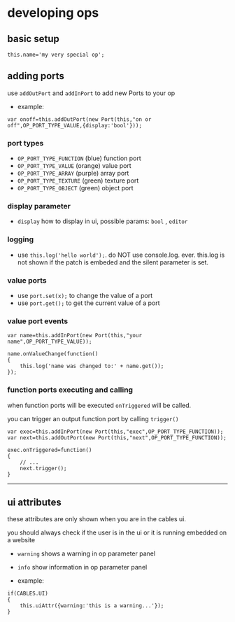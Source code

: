 

# developing ops

## basic setup

```
this.name='my very special op';
```

## adding ports

use ```addOutPort``` and ```addInPort``` to add new Ports to your op


- example:

```
var onoff=this.addOutPort(new Port(this,"on or off",OP_PORT_TYPE_VALUE,{display:'bool'}));
```

### port types

- ```OP_PORT_TYPE_FUNCTION``` (blue) function port
- ```OP_PORT_TYPE_VALUE``` (orange) value port
- ```OP_PORT_TYPE_ARRAY``` (purple) array port
- ```OP_PORT_TYPE_TEXTURE``` (green) texture port
- ```OP_PORT_TYPE_OBJECT``` (green) object port

### display parameter

- ```display``` how to display in ui, possible params: ```bool``` , ```editor```

### logging

- use ```this.log('hello world');```. do NOT use console.log. ever. this.log is not shown if the patch is embeded and the silent parameter is set.


### value ports

- use ```port.set(x);``` to change the value of a port
- use ```port.get();``` to get the current value of a port

### value port events

```
var name=this.addInPort(new Port(this,"your name",OP_PORT_TYPE_VALUE));

name.onValueChange(function()
{
    this.log('name was changed to:' + name.get());
});
```


### function ports executing and calling

when function ports will be executed ```onTriggered``` will be called.

you can trigger an output function port by calling ```trigger()```

```
var exec=this.addInPort(new Port(this,"exec",OP_PORT_TYPE_FUNCTION));
var next=this.addOutPort(new Port(this,"next",OP_PORT_TYPE_FUNCTION));

exec.onTriggered=function()
{
    // ...
    next.trigger();
}
```


----


## ui attributes

these attributes are only shown when you are in the cables ui.

you should always check if the user is in the ui or it is running embedded on a website


- ```warning``` shows a warning in op parameter panel
- ```info``` show information in op parameter panel


- example:

```
if(CABLES.UI)
{
    this.uiAttr({warning:'this is a warning...'});
}
```
